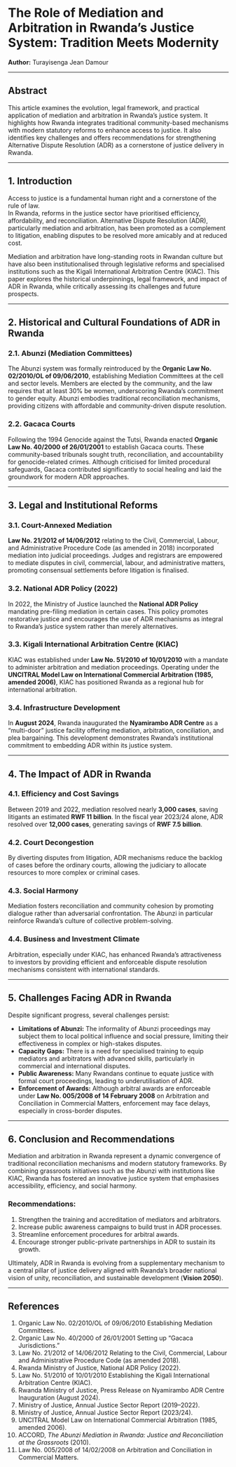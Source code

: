 # The Role of Mediation and Arbitration in Rwanda’s Justice System: Tradition Meets Modernity  

**Author:** Turayisenga Jean Damour  

---

## Abstract  
This article examines the evolution, legal framework, and practical application of mediation and arbitration in Rwanda’s justice system. It highlights how Rwanda integrates traditional community-based mechanisms with modern statutory reforms to enhance access to justice. It also identifies key challenges and offers recommendations for strengthening Alternative Dispute Resolution (ADR) as a cornerstone of justice delivery in Rwanda.  

---

## 1. Introduction  
Access to justice is a fundamental human right and a cornerstone of the rule of law.  
In Rwanda, reforms in the justice sector have prioritised efficiency, affordability, and reconciliation. Alternative Dispute Resolution (ADR), particularly mediation and arbitration, has been promoted as a complement to litigation, enabling disputes to be resolved more amicably and at reduced cost.  

Mediation and arbitration have long-standing roots in Rwandan culture but have also been institutionalised through legislative reforms and specialised institutions such as the Kigali International Arbitration Centre (KIAC). This paper explores the historical underpinnings, legal framework, and impact of ADR in Rwanda, while critically assessing its challenges and future prospects.  

---

## 2. Historical and Cultural Foundations of ADR in Rwanda  

### 2.1. Abunzi (Mediation Committees)  
The Abunzi system was formally reintroduced by the **Organic Law No. 02/2010/OL of 09/06/2010**, establishing Mediation Committees at the cell and sector levels. Members are elected by the community, and the law requires that at least 30% be women, underscoring Rwanda’s commitment to gender equity. Abunzi embodies traditional reconciliation mechanisms, providing citizens with affordable and community-driven dispute resolution.  

### 2.2. Gacaca Courts  
Following the 1994 Genocide against the Tutsi, Rwanda enacted **Organic Law No. 40/2000 of 26/01/2001** to establish Gacaca courts. These community-based tribunals sought truth, reconciliation, and accountability for genocide-related crimes. Although criticised for limited procedural safeguards, Gacaca contributed significantly to social healing and laid the groundwork for modern ADR approaches.  

---

## 3. Legal and Institutional Reforms  

### 3.1. Court-Annexed Mediation  
**Law No. 21/2012 of 14/06/2012** relating to the Civil, Commercial, Labour, and Administrative Procedure Code (as amended in 2018) incorporated mediation into judicial proceedings. Judges and registrars are empowered to mediate disputes in civil, commercial, labour, and administrative matters, promoting consensual settlements before litigation is finalised.  

### 3.2. National ADR Policy (2022)  
In 2022, the Ministry of Justice launched the **National ADR Policy** mandating pre-filing mediation in certain cases. This policy promotes restorative justice and encourages the use of ADR mechanisms as integral to Rwanda’s justice system rather than merely alternatives.  

### 3.3. Kigali International Arbitration Centre (KIAC)  
KIAC was established under **Law No. 51/2010 of 10/01/2010** with a mandate to administer arbitration and mediation proceedings. Operating under the **UNCITRAL Model Law on International Commercial Arbitration (1985, amended 2006)**, KIAC has positioned Rwanda as a regional hub for international arbitration.  

### 3.4. Infrastructure Development  
In **August 2024**, Rwanda inaugurated the **Nyamirambo ADR Centre** as a “multi-door” justice facility offering mediation, arbitration, conciliation, and plea bargaining. This development demonstrates Rwanda’s institutional commitment to embedding ADR within its justice system.  

---

## 4. The Impact of ADR in Rwanda  

### 4.1. Efficiency and Cost Savings  
Between 2019 and 2022, mediation resolved nearly **3,000 cases**, saving litigants an estimated **RWF 11 billion**. In the fiscal year 2023/24 alone, ADR resolved over **12,000 cases**, generating savings of **RWF 7.5 billion**.  

### 4.2. Court Decongestion  
By diverting disputes from litigation, ADR mechanisms reduce the backlog of cases before the ordinary courts, allowing the judiciary to allocate resources to more complex or criminal cases.  

### 4.3. Social Harmony  
Mediation fosters reconciliation and community cohesion by promoting dialogue rather than adversarial confrontation. The Abunzi in particular reinforce Rwanda’s culture of collective problem-solving.  

### 4.4. Business and Investment Climate  
Arbitration, especially under KIAC, has enhanced Rwanda’s attractiveness to investors by providing efficient and enforceable dispute resolution mechanisms consistent with international standards.  

---

## 5. Challenges Facing ADR in Rwanda  

Despite significant progress, several challenges persist:  

- **Limitations of Abunzi:** The informality of Abunzi proceedings may subject them to local political influence and social pressure, limiting their effectiveness in complex or high-stakes disputes.  
- **Capacity Gaps:** There is a need for specialised training to equip mediators and arbitrators with advanced skills, particularly in commercial and international disputes.  
- **Public Awareness:** Many Rwandans continue to equate justice with formal court proceedings, leading to underutilisation of ADR.  
- **Enforcement of Awards:** Although arbitral awards are enforceable under **Law No. 005/2008 of 14 February 2008** on Arbitration and Conciliation in Commercial Matters, enforcement may face delays, especially in cross-border disputes.  

---

## 6. Conclusion and Recommendations  
Mediation and arbitration in Rwanda represent a dynamic convergence of traditional reconciliation mechanisms and modern statutory frameworks. By combining grassroots initiatives such as the Abunzi with institutions like KIAC, Rwanda has fostered an innovative justice system that emphasises accessibility, efficiency, and social harmony.  

### Recommendations:  
1. Strengthen the training and accreditation of mediators and arbitrators.  
2. Increase public awareness campaigns to build trust in ADR processes.  
3. Streamline enforcement procedures for arbitral awards.  
4. Encourage stronger public-private partnerships in ADR to sustain its growth.  

Ultimately, ADR in Rwanda is evolving from a supplementary mechanism to a central pillar of justice delivery aligned with Rwanda’s broader national vision of unity, reconciliation, and sustainable development (**Vision 2050**).  

---

## References  
1. Organic Law No. 02/2010/OL of 09/06/2010 Establishing Mediation Committees.  
2. Organic Law No. 40/2000 of 26/01/2001 Setting up “Gacaca Jurisdictions.”  
3. Law No. 21/2012 of 14/06/2012 Relating to the Civil, Commercial, Labour and Administrative Procedure Code (as amended 2018).  
4. Rwanda Ministry of Justice, National ADR Policy (2022).  
5. Law No. 51/2010 of 10/01/2010 Establishing the Kigali International Arbitration Centre (KIAC).  
6. Rwanda Ministry of Justice, Press Release on Nyamirambo ADR Centre Inauguration (August 2024).  
7. Ministry of Justice, Annual Justice Sector Report (2019–2022).  
8. Ministry of Justice, Annual Justice Sector Report (2023/24).  
9. UNCITRAL Model Law on International Commercial Arbitration (1985, amended 2006).  
10. ACCORD, *The Abunzi Mediation in Rwanda: Justice and Reconciliation at the Grassroots* (2010).  
11. Law No. 005/2008 of 14/02/2008 on Arbitration and Conciliation in Commercial Matters.  

